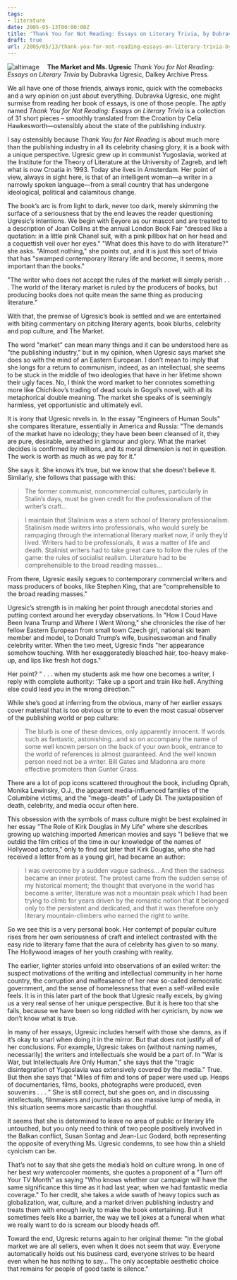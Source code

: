 ```yaml
---
tags:
- literature
date: 2005-05-13T00:00:00Z
title: 'Thank You for Not Reading: Essays on Literary Trivia, by Dubravka Ugresic' 
draft: true
url: /2005/05/13/thank-you-for-not-reading-essays-on-literary-trivia-by-dubravka-ugresic/
---
```


<p><img src="http://sonnetmedia.net/images/uploads/ugresic.jpeg" style="float:left;margin-right:18px" alt="altimage" /> <strong>The Market and Ms. Ugresic</strong> <em>Thank You for Not Reading: Essays on Literary Trivia</em> by Dubravka Ugresic, Dalkey Archive Press.</p>
<p>We all have one of those friends, always ironic, quick with the comebacks and a wry opinion on just about everything. Dubravka Ugresic, one might surmise from reading her book of essays, is one of those people. The aptly named <em>Thank You for Not Reading: Essays on Literary Trivia</em> is a collection of 31 short pieces &#8211; smoothly translated from the Croation by Celia Hawkesworth&#8212;ostensibly about the state of the publishing industry.</p>
<p>I say ostensibly because <em>Thank You for Not Reading</em> is about much more than the publishing industry in all its celebrity chasing glory, it is a book with a unique perspective. Ugresic grew up in communist Yugoslavia, worked at the Institute for the Theory of Literature at the University of Zagreb, and left what is now Croatia in 1993. Today she lives in Amsterdam. Her point of view, always in sight here, is that of an intelligent woman&#8212;a writer in a narrowly spoken language&#8212;from a small country that has undergone ideological, political and calamitous change. </p>
<p>The book&#8217;s arc is from light to dark, never too dark, merely skimming the surface of a seriousness that by the end leaves the reader questioning Ugresic&#8217;s intentions. We begin with Eeyore as our mascot and are treated to a description of Joan Collins at the annual London Book Fair &quot;dressed like a quotation: in a little pink Chanel suit, with a pink pillbox hat on her head and a coquettish veil over her eyes.&quot; &quot;What does this have to do with literature?&quot; she asks. &quot;Almost nothing,&quot; she points out, and it is just this sort of trivia that has &quot;swamped contemporary literary life and become, it seems, more important than the books.&quot;</p>
<p>&quot;The writer who does not accept the rules of the market will simply perish . . . The world of the literary market is ruled by the producers of books, but producing books does not quite mean the same thing as producing literature.&quot;</p>
<p>With that, the premise of Ugresic&#8217;s book is settled and we are entertained with biting commentary on pitching literary agents, book blurbs, celebrity and pop culture, and The Market.</p>
<p>The word &quot;market&quot; can mean many things and it can be understood here as &quot;the publishing industry,&quot; but in my opinion, when Ugresic says market she does so with the mind of an Eastern European. I don&#8217;t mean to imply that she longs for a return to communism, indeed, as an intellectual, she seems to be stuck in the middle of two ideologies that have in her lifetime shown their ugly faces. No, I think the word market to her connotes something more like Chichikov&#8217;s trading of dead souls in Gogol&#8217;s novel, with all its metaphorical double meaning. The market she speaks of is seemingly harmless, yet opportunistic and ultimately evil. </p>
<p>It is irony that Ugresic revels in. In the essay &quot;Engineers of Human Souls&quot; she compares literature, essentially in America and Russia: &quot;The demands of the market have no ideology; they have been been cleansed of it, they are pure, desirable, wreathed in glamour and glory. What the market decides is confirmed by millions, and its moral dimension is not in question. The work is worth as much as we pay for it.&quot;</p>
<p>She says it. She knows it&#8217;s true, but we know that she doesn&#8217;t believe it. Similarly, she follows that passage with this:</p>
<blockquote>
<p>The former communist, noncommercial cultures, particularly in Stalin&#8217;s days, must be given credit for the professionalism of the writer&#8217;s craft&#8230;</p>
</blockquote>
<blockquote>
<p>I maintain that Stalinism was a stern school of literary professionalism. Stalinism made writers into professionals, who would surely be rampaging through the international literary market now, if only they&#8217;d lived. Writers had to be professionals, it was a matter of life and death. Stalinist writers had to take great care to follow the rules of the game: the rules of socialist realism. Literature had to be comprehensible to the broad reading masses&#8230;</p>
</blockquote>
<p>From there, Ugresic easily segues to contemporary commercial writers and mass producers of books, like Stephen King, that are &quot;comprehensible to the broad reading masses.&quot;</p>
<p>Ugresic&#8217;s strength is in making her point through anecdotal stories and putting context around her everyday observations. In &quot;How I Coud Have Been Ivana Trump and Where I Went Wrong,&quot; she chronicles the rise of her fellow Eastern European from small town Czech girl, national ski team member and model, to Donald Trump&#8217;s wife, businesswoman and finally celebrity writer. When the two meet, Ugresic finds &quot;her appearance somehow touching. With her exaggeratedly bleached hair, too-heavy make-up, and lips like fresh hot dogs.&quot;</p>
<p>Her point? &quot; . . . when my students ask me how one becomes a writer, I reply with complete authority: &#8216;Take up a sport and train like hell. Anything else could lead you in the wrong direction.&#8217;&quot;</p>
<p>While she&#8217;s good at inferring from the obvious, many of her earlier essays cover material that is too obvious or trite to even the most casual observer of the publishing world or pop culture:</p>
<blockquote>
<p>The blurb is one of these devices, only apparently innocent. If words such as fantastic, astonishing&#8230;and so on accompany the name of some well known person on the back of your own book, entrance to the world of references is almost guaranteed. And the well known person need not be a writer. Bill Gates and Madonna are more effective promoters than Gunter Grass. </p>
</blockquote>
<p>There are a lot of pop icons scattered throughout the book, including Oprah, Monika Lewinsky, O.J., the apparent media-influenced families of the Columbine victims, and the &quot;mega-death&quot; of Lady Di. The juxtaposition of death, celebrity, and media occur often here.</p>
<p>This obsession with the symbols of mass culture might be best explained in her essay &quot;The Role of Kirk Douglas in My Life&quot; where she describes growing up watching imported American movies and says &quot;I believe that we outdid the film critics of the time in our knowledge of the names of Hollywood actors,&quot; only to find out later that Kirk Douglas, who she had received a letter from as a young girl, had became an author:</p>
<blockquote>
<p>I was overcome by a sudden vague sadness&#8230; And then the sadness became an inner protest. The protest came from the sudden sense of my historical moment; the thought that everyone in the world has become a writer, literature was not a mountain peak which I had been trying to climb for years driven by the romantic notion that it belonged only to the persistent and dedicated, and that it was therefore only literary mountain-climbers who earned the right to write.</p>
</blockquote>
<p>So we see this is a very personal book. Her contempt of popular culture rises from her own seriousness of craft and intellect contrasted with the easy ride to literary fame that the aura of celebrity has given to so many. The Hollywood images of her youth crashing with reality.</p>
<p>The earlier, lighter stories unfold into observations of an exiled writer: the suspect motivations of the writing and intellectual community in her home country, the corruption and malfeasance of her new so-called democratic government, and the sense of homelessness that even a self-willed exile feels. It is in this later part of the book that Ugresic really excels, by giving us a very real sense of her unique perspective. But it is here too that she fails, because we have been so long riddled with her cynicism, by now we don&#8217;t know what is true.</p>
<p>In many of her essays, Ugresic includes herself with those she damns, as if it&#8217;s okay to snarl when doing it in the mirror. But that does not justify all of her conclusions. For example, Ugresic takes on (without naming names, necessarily) the writers and intellectuals she would be a part of. In &quot;War is War, but Intellectuals Are Only Human,&quot; she says that the &quot;tragic disintegration of Yugoslavia was extensively covered by the media.&quot; True. But then she says that &quot;Miles of film and tons of paper were used up. Heaps of documentaries, films, books, photographs were produced, even souvenirs . . . &quot; She is still correct, but she goes on, and in discussing intellectuals, filmmakers and journalists as one massive lump of media, in this situation seems more sarcastic than thoughtful.</p>
<p>It seems that she is determined to leave no area of public or literary life untouched, but you only need to think of two people positively involved in the Balkan conflict, Susan Sontag and Jean-Luc Godard, both representing the opposite of everything Ms. Ugresic condemns, to see how thin a shield cynicism can be.</p>
<p>That&#8217;s not to say that she gets the media&#8217;s hold on culture wrong. In one of her best wry watercooler moments, she quotes a proponent of a &quot;Turn off Your TV Month&quot; as saying &quot;Who knows whether our campaign will have the same significance this time as it had last year, when we had fantastic media coverage.&quot; To her credit, she takes a wide swath of heavy topics such as globalization, war, culture, and a market driven publishing industry and treats them with enough levity to make the book entertaining. But it sometimes feels like a barrier, the way we tell jokes at a funeral when what we really want to do is scream our bloody heads off.</p>
<p>Toward the end, Ugresic returns again to her original theme: &quot;In the global market we are all sellers, even when it does not seem that way. Everyone automatically holds out his business card, everyone strives to be heard even when he has nothing to say&#8230; The only acceptable aesthetic choice that remains for people of good taste is silence.&quot;</p>

